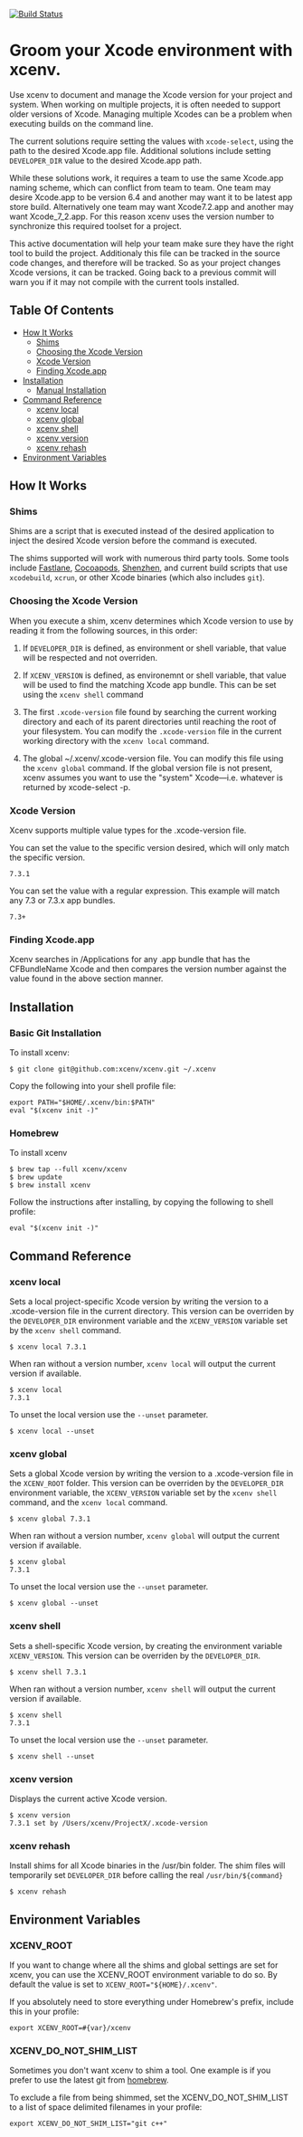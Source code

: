 [![Build Status](https://travis-ci.org/xcenv/xcenv.svg?branch=master)](https://travis-ci.org/xcenv/xcenv)

# Groom your Xcode environment with xcenv.

Use xcenv to document and manage the Xcode version for your project and system. When working on multiple projects, it is often needed to support older versions of Xcode. Managing multiple Xcodes can be a problem when executing builds on the command line.

The current solutions require setting the values with `xcode-select`, using the path to the desired Xcode.app file. Additional solutions include setting `DEVELOPER_DIR` value to the desired Xcode.app path.

While these solutions work, it requires a team to use the same Xcode.app naming scheme, which can conflict from team to team. One team may desire Xcode.app to be version 6.4 and another may want it to be latest app store build. Alternatively one team may want Xcode7.2.app and another may want Xcode\_7\_2.app. For this reason xcenv uses the version number to synchronize this required toolset for a project. 

This active documentation will help your team make sure they have the right tool to build the project. Additionaly this file can be tracked in the source code changes, and therefore will be tracked. So as your project changes Xcode versions, it can be tracked. Going back to a previous commit will warn you if it may not compile with the current tools installed.

## Table Of Contents

* [How It Works](#how-it-works)
  * [Shims](#shims)
  * [Choosing the Xcode Version](#choosing-the-xcode-version)
  * [Xcode Version](#xcode-version)
  * [Finding Xcode.app](#finding-xcode.app)
* [Installation](#installation)
  * [Manual Installation](#manual_installation)
* [Command Reference](#command-reference)
  * [xcenv local](#xcenv-local)
  * [xcenv global](#xcenv-global)
  * [xcenv shell](#xcenv-shell)
  * [xcenv version](#xcenv-version)
  * [xcenv rehash](#xcenv-rehash)
* [Environment Variables](#environment-variables)

## How It Works

### Shims

Shims are a script that is executed instead of the desired application to inject the desired Xcode version before the command is executed.

The shims supported will work with numerous third party tools. Some tools include [Fastlane](https://fastlane.tools/), [Cocoapods](https://cocoapods.org/), [Shenzhen](https://github.com/nomad/shenzhen), and current build scripts that use `xcodebuild`, `xcrun`, or other Xcode binaries (which also includes `git`).

### Choosing the Xcode Version

When you execute a shim, xcenv determines which Xcode version to use by reading it from the following sources, in this order:

1. If `DEVELOPER_DIR` is defined, as environment or shell variable, that value will be respected and not overriden.

2. If `XCENV_VERSION` is defined, as environemnt or shell variable, that value will be used to find the matching Xcode app bundle. This can be set using the `xcenv shell` command
 
3. The first `.xcode-version` file found by searching the current working directory and each of its parent directories until reaching the root of your filesystem. You can modify the `.xcode-version` file in the current working directory with the `xcenv local` command.

4. The global ~/.xcenv/.xcode-version file. You can modify this file using the `xcenv global` command. If the global version file is not present, xcenv assumes you want to use the "system" Xcode—i.e. whatever is returned by xcode-select -p.

### Xcode Version

Xcenv supports multiple value types for the .xcode-version file.

You can set the value to the specific version desired, which will only match the specific version.

	7.3.1

You can set the value with a regular expression. This example will match any 7.3 or 7.3.x app bundles.

	7.3+

### Finding Xcode.app

Xcenv searches in /Applications for any .app bundle that has the CFBundleName Xcode and then compares the version number against the value found in the above section manner.

## Installation

### Basic Git Installation

To install xcenv:

	$ git clone git@github.com:xcenv/xcenv.git ~/.xcenv

Copy the following into your shell profile file:

	export PATH="$HOME/.xcenv/bin:$PATH"
	eval "$(xcenv init -)"

### Homebrew

To install xcenv

	$ brew tap --full xcenv/xcenv
	$ brew update
	$ brew install xcenv

Follow the instructions after installing, by copying the following to shell profile:

	eval "$(xcenv init -)"

## Command Reference

### xcenv local

Sets a local project-specific Xcode version by writing the version to a .xcode-version file in the current directory. This version can be overriden by the `DEVELOPER_DIR` environment variable and the `XCENV_VERSION` variable set by the `xcenv shell` command.

	$ xcenv local 7.3.1

When ran without a version number, `xcenv local` will output the current version if available.

	$ xcenv local
	7.3.1

To unset the local version use the `--unset` parameter.

	$ xcenv local --unset

### xcenv global

Sets a global Xcode version by writing the version to a .xcode-version file in the `XCENV_ROOT` folder. This version can be overriden by the `DEVELOPER_DIR` environment variable, the `XCENV_VERSION` variable set by the `xcenv shell` command, and the `xcenv local` command.

	$ xcenv global 7.3.1

When ran without a version number, `xcenv global` will output the current version if available.

	$ xcenv global
	7.3.1

To unset the local version use the `--unset` parameter.

	$ xcenv global --unset

### xcenv shell

Sets a shell-specific Xcode version, by creating the environment variable `XCENV_VERSION`. This version can be overriden by the `DEVELOPER_DIR`.

	$ xcenv shell 7.3.1

When ran without a version number, `xcenv shell` will output the current version if available.

	$ xcenv shell
	7.3.1

To unset the local version use the `--unset` parameter.

	$ xcenv shell --unset

### xcenv version

Displays the current active Xcode version.

	$ xcenv version
	7.3.1 set by /Users/xcenv/ProjectX/.xcode-version

### xcenv rehash

Install shims for all Xcode binaries in the /usr/bin folder. The shim files will temporarily set `DEVELOPER_DIR` before calling the real `/usr/bin/${command}`

	$ xcenv rehash

## Environment Variables

### XCENV_ROOT

If you want to change where all the shims and global settings are set for xcenv, you can use the XCENV_ROOT environment variable to do so. By default the value is set to `XCENV_ROOT="${HOME}/.xcenv"`.

If you absolutely need to store everything under Homebrew's prefix, include this in your profile:

	export XCENV_ROOT=#{var}/xcenv

### XCENV_DO_NOT_SHIM_LIST

Sometimes you don't want xcenv to shim a tool. One example is if you prefer to use the latest git from [homebrew](http://brew.sh/).

To exclude a file from being shimmed, set the XCENV_DO_NOT_SHIM_LIST to a list of space delimited filenames in your profile:

	export XCENV_DO_NOT_SHIM_LIST="git c++"
